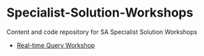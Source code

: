 # Specialist-Solution-Workshops
Content and code repository for SA Specialist Solution Workshops

* [Real-time Query Workshop](./Real-Time-Query-Workshop)
